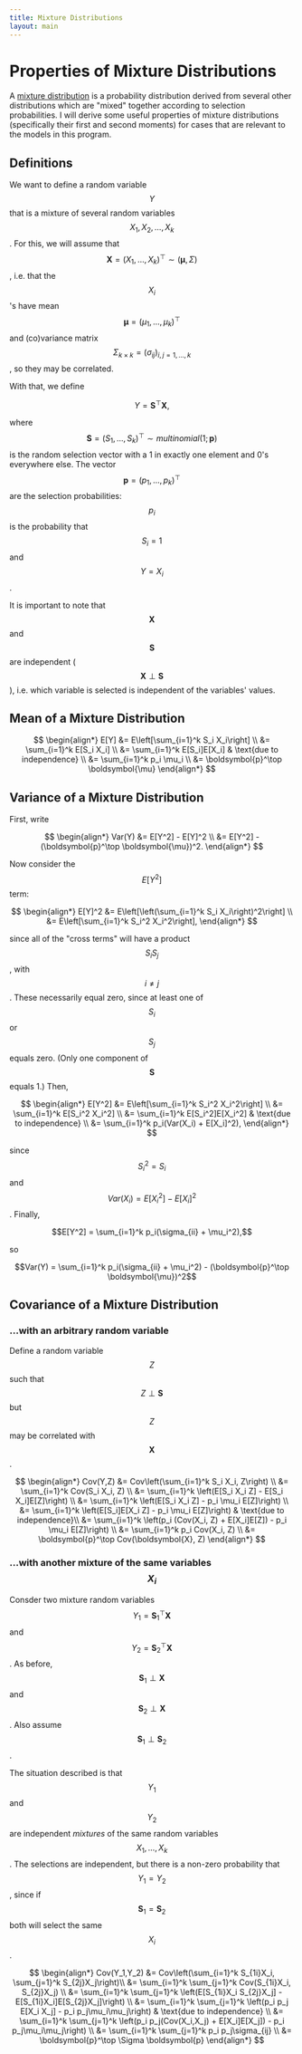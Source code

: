 ```yaml
---
title: Mixture Distributions
layout: main
---
```


# Properties of Mixture Distributions

A [mixture distribution](https://en.wikipedia.org/wiki/Mixture_distribution) is
a probability distribution derived from several other distributions which are 
"mixed" together according to selection probabilities. I will derive some
useful properties of mixture distributions (specifically their first and second
moments) for cases that are relevant to the models in this program.

## Definitions

We want to define a random variable $$Y$$ that is a mixture of several random
variables $$X_1, X_2, \dots, X_k$$. For this, we will assume that
$$\boldsymbol{X} = (X_1,\dots,X_k)^\top \sim (\boldsymbol{\mu},\Sigma)$$, i.e.
that the $$X_i$$'s have mean $$\boldsymbol{\mu} = (\mu_1,\dots,\mu_k)^\top$$ 
and (co)variance matrix $$\Sigma_{k\times k} = (\sigma_{ij})_{i,j=1,\dots,k}$$,
so they may be correlated.

With that, we define

$$Y = \boldsymbol{S}^\top \boldsymbol{X},$$

where
$$\boldsymbol{S} = (S_1,\dots,S_k)^\top \sim multinomial(1; \boldsymbol{p})$$
is the random selection vector with a 1 in exactly one element and 0's
everywhere else. The vector $$\boldsymbol{p} = (p_1,\dots,p_k)^\top$$ are the
selection probabilities: $$p_i$$ is the probability that $$S_i = 1$$ and 
$$Y = X_i$$.

It is important to note that $$\boldsymbol{X}$$ and $$\boldsymbol{S}$$ are
independent ($$\boldsymbol{X} \perp \boldsymbol{S}$$), i.e. which variable is
selected is independent of the variables' values.

## Mean of a Mixture Distribution

$$
\begin{align*}
E[Y] &= E\left[\sum_{i=1}^k S_i X_i\right] \\
&= \sum_{i=1}^k E[S_i X_i] \\
&= \sum_{i=1}^k E[S_i]E[X_i] & \text{due to independence} \\
&= \sum_{i=1}^k p_i \mu_i \\
&= \boldsymbol{p}^\top \boldsymbol{\mu}
\end{align*}
$$

## Variance of a Mixture Distribution

First, write

$$
\begin{align*}
Var(Y) &= E[Y^2] - E[Y]^2 \\
&= E[Y^2] - (\boldsymbol{p}^\top \boldsymbol{\mu})^2.
\end{align*}
$$

Now consider the $$E[Y^2]$$ term:

$$
\begin{align*}
E[Y]^2 &= E\left[\left(\sum_{i=1}^k S_i X_i\right)^2\right] \\
&= E\left[\sum_{i=1}^k S_i^2 X_i^2\right],
\end{align*}
$$

since all of the "cross terms" will have a
product $$S_i S_j$$, with $$i \neq j$$. These necessarily equal zero, since at
least one of $$S_i$$ or $$S_j$$ equals zero. (Only one component of
$$\boldsymbol{S}$$ equals 1.) Then,

$$
\begin{align*}
E[Y^2] &= E\left[\sum_{i=1}^k S_i^2 X_i^2\right] \\
&= \sum_{i=1}^k E[S_i^2 X_i^2] \\
&= \sum_{i=1}^k E[S_i^2]E[X_i^2] & \text{due to independence} \\
&= \sum_{i=1}^k p_i(Var(X_i) + E[X_i]^2),
\end{align*}
$$

since $$S_i^2 = S_i$$ and $$Var(X_i) = E[X_i^2] - E[X_i]^2$$. Finally,

$$E[Y^2] = \sum_{i=1}^k p_i(\sigma_{ii} + \mu_i^2),$$

so

$$Var(Y) = \sum_{i=1}^k p_i(\sigma_{ii} + \mu_i^2) - 
(\boldsymbol{p}^\top \boldsymbol{\mu})^2$$

## Covariance of a Mixture Distribution

### ...with an arbitrary random variable

Define a random variable $$Z$$ such that $$Z \perp \boldsymbol{S}$$ but $$Z$$ may be correlated with $$\boldsymbol{X}$$.

$$
\begin{align*}
Cov(Y,Z) &= Cov\left(\sum_{i=1}^k S_i X_i, Z\right) \\
&= \sum_{i=1}^k Cov(S_i X_i, Z) \\
&= \sum_{i=1}^k \left(E[S_i X_i Z] - E[S_i X_i]E[Z]\right) \\
&= \sum_{i=1}^k \left(E[S_i X_i Z] - p_i \mu_i E[Z]\right) \\
&= \sum_{i=1}^k \left(E[S_i]E[X_i Z] - p_i \mu_i E[Z]\right) 
& \text{due to independence}\\
&= \sum_{i=1}^k \left(p_i (Cov(X_i, Z) + E[X_i]E[Z]) - p_i \mu_i E[Z]\right) \\
&= \sum_{i=1}^k p_i Cov(X_i, Z) \\
&= \boldsymbol{p}^\top Cov(\boldsymbol{X}, Z)
\end{align*}
$$

### ...with another mixture of the same variables $$X_i$$

Consder two mixture random variables 
$$Y_1 = \boldsymbol{S}_1^\top \boldsymbol{X}$$ and
$$Y_2 = \boldsymbol{S}_2^\top \boldsymbol{X}$$. As before, 
$$\boldsymbol{S}_1 \perp \boldsymbol{X}$$ and
$$\boldsymbol{S}_2 \perp \boldsymbol{X}$$. Also assume
$$\boldsymbol{S}_1 \perp \boldsymbol{S}_2$$.

The situation described is that $$Y_1$$ and $$Y_2$$ are independent _mixtures_
of the same random variables $$X_1,\dots,X_k$$. The selections are independent,
but there is a non-zero probability that $$Y_1 = Y_2$$, since if 
$$\boldsymbol{S}_1 = \boldsymbol{S}_2$$ both will select the same $$X_i$$.

$$
\begin{align*}
Cov(Y_1,Y_2) &= Cov\left(\sum_{i=1}^k S_{1i}X_i, \sum_{j=1}^k S_{2j}X_j\right)\\
&= \sum_{i=1}^k \sum_{j=1}^k Cov(S_{1i}X_i, S_{2j}X_j) \\
&= \sum_{i=1}^k \sum_{j=1}^k \left(E[S_{1i}X_i S_{2j}X_j] 
                                  - E[S_{1i}X_i]E[S_{2j}X_j]\right) \\
&= \sum_{i=1}^k \sum_{j=1}^k \left(p_i p_j E[X_i X_j] - p_i p_j\mu_i\mu_j\right)
& \text{due to independence} \\
&= \sum_{i=1}^k \sum_{j=1}^k \left(p_i p_j(Cov(X_i,X_j) + E[X_i]E[X_j]) 
                                  - p_i p_j\mu_i\mu_j\right) \\
&= \sum_{i=1}^k \sum_{j=1}^k p_i p_j\sigma_{ij} \\
&= \boldsymbol{p}^\top \Sigma \boldsymbol{p}
\end{align*}
$$
